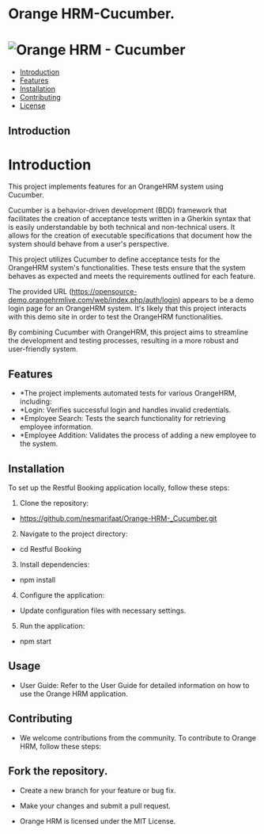 # Orange HRM-Cucumber.


![Orange HRM - Cucumber](https://images.squarespace-cdn.com/content/v1/5e51872712c0b73372f8fa1a/1669792969045-SONCS4TICT0QU8RI1XYK/an+overview+of+cucumber+automation+testing+by+TestEvolve.jpg)
=======

- [Introduction](#introduction)
- [Features](#features)
- [Installation](#instalation)
- [Contributing](#ontributing)
- [License](#license)

## Introduction
# Introduction

This project implements features for an OrangeHRM system using Cucumber. 

Cucumber is a behavior-driven development (BDD) framework that facilitates the creation of acceptance tests written in a Gherkin syntax that is easily understandable by both technical and non-technical users. It allows for the creation of executable specifications that document how the system should behave from a user's perspective.

This project utilizes Cucumber to define acceptance tests for the OrangeHRM system's functionalities. These tests ensure that the system behaves as expected and meets the requirements outlined for each feature.

The provided URL (https://opensource-demo.orangehrmlive.com/web/index.php/auth/login) appears to be a demo login page for an OrangeHRM system. It's likely that this project interacts with this demo site in order to test the OrangeHRM functionalities.

By combining Cucumber with OrangeHRM, this project aims to streamline the development and testing processes, resulting in a more robust and user-friendly system.

## Features

- *The project implements automated tests for various OrangeHRM, including:
- *Login: Verifies successful login and handles invalid credentials.
- *Employee Search: Tests the search functionality for retrieving employee information.
- *Employee Addition: Validates the process of adding a new employee to the system.



## Installation

To set up the Restful Booking application locally, follow these steps:

1. Clone the repository:
*   https://github.com/nesmarifaat/Orange-HRM-_Cucumber.git
2. Navigate to the project directory:
*   cd Restful Booking
3. Install dependencies:
*   npm install
4. Configure the application:

* Update configuration files with necessary settings.
5. Run the application:
*   npm start

## Usage
* User Guide: Refer to the User Guide for detailed information on how to use the Orange HRM  application.

## Contributing
* We welcome contributions from the community. To contribute to Orange HRM, follow these steps:

## Fork the repository.
* Create a new branch for your feature or bug fix.
* Make your changes and submit a pull request.


* Orange HRM is licensed under the MIT License.

